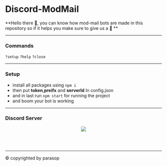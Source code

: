 # Discord-ModMail

**Hello there 👋,  you can know how mod-mail bots are made in this repository so if it helps you make sure to give us a 🌟 **

---------

### Commands


`?setup`
`?help`
`?close`

---------

### Setup

- install all packages using `npm i`
- then put **token**,**preifx** and **serverId** In config.json
- and in last run `npm start` for running the project 
- and boom your bot is working 

---------

### Discord Server

 
<center>
  <p align="center"> <a href="https://discord.gg/njMZXdAcZM"><img src="https://invidget.switchblade.xyz/njMZXdAcZM"/></a></center>
</p>
<br><br>


-------------

©️ copyrighted by parasop
